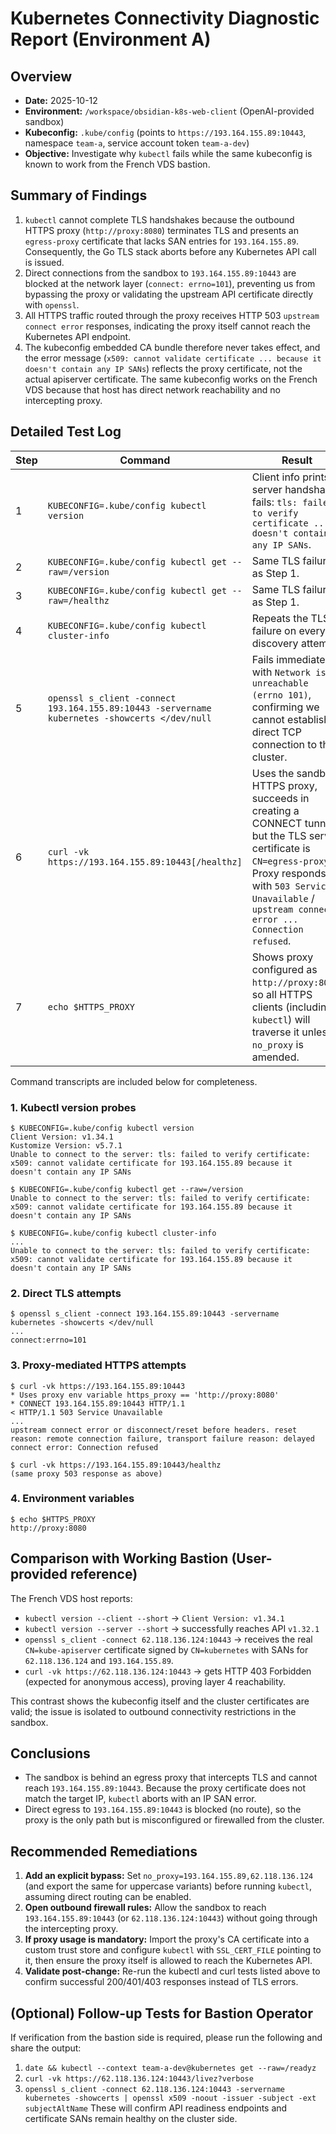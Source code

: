 # Kubernetes Connectivity Diagnostic Report (Environment A)

## Overview
- **Date:** 2025-10-12
- **Environment:** `/workspace/obsidian-k8s-web-client` (OpenAI-provided sandbox)
- **Kubeconfig:** `.kube/config` (points to `https://193.164.155.89:10443`, namespace `team-a`, service account token `team-a-dev`)
- **Objective:** Investigate why `kubectl` fails while the same kubeconfig is known to work from the French VDS bastion.

## Summary of Findings
1. `kubectl` cannot complete TLS handshakes because the outbound HTTPS proxy (`http://proxy:8080`) terminates TLS and presents an `egress-proxy` certificate that lacks SAN entries for `193.164.155.89`. Consequently, the Go TLS stack aborts before any Kubernetes API call is issued.
2. Direct connections from the sandbox to `193.164.155.89:10443` are blocked at the network layer (`connect: errno=101`), preventing us from bypassing the proxy or validating the upstream API certificate directly with `openssl`.
3. All HTTPS traffic routed through the proxy receives HTTP 503 `upstream connect error` responses, indicating the proxy itself cannot reach the Kubernetes API endpoint.
4. The kubeconfig embedded CA bundle therefore never takes effect, and the error message (`x509: cannot validate certificate ... because it doesn't contain any IP SANs`) reflects the proxy certificate, not the actual apiserver certificate. The same kubeconfig works on the French VDS because that host has direct network reachability and no intercepting proxy.

## Detailed Test Log

| Step | Command | Result |
| --- | --- | --- |
| 1 | `KUBECONFIG=.kube/config kubectl version` | Client info prints, server handshake fails: `tls: failed to verify certificate ... doesn't contain any IP SANs`. |
| 2 | `KUBECONFIG=.kube/config kubectl get --raw=/version` | Same TLS failure as Step&nbsp;1. |
| 3 | `KUBECONFIG=.kube/config kubectl get --raw=/healthz` | Same TLS failure as Step&nbsp;1. |
| 4 | `KUBECONFIG=.kube/config kubectl cluster-info` | Repeats the TLS failure on every discovery attempt. |
| 5 | `openssl s_client -connect 193.164.155.89:10443 -servername kubernetes -showcerts </dev/null` | Fails immediately with `Network is unreachable (errno 101)`, confirming we cannot establish a direct TCP connection to the cluster. |
| 6 | `curl -vk https://193.164.155.89:10443[/healthz]` | Uses the sandbox HTTPS proxy, succeeds in creating a CONNECT tunnel, but the TLS server certificate is `CN=egress-proxy`. Proxy responds with `503 Service Unavailable` / `upstream connect error ... Connection refused`. |
| 7 | `echo $HTTPS_PROXY` | Shows proxy configured as `http://proxy:8080`, so all HTTPS clients (including `kubectl`) will traverse it unless `no_proxy` is amended. |

Command transcripts are included below for completeness.

### 1. Kubectl version probes
```
$ KUBECONFIG=.kube/config kubectl version
Client Version: v1.34.1
Kustomize Version: v5.7.1
Unable to connect to the server: tls: failed to verify certificate: x509: cannot validate certificate for 193.164.155.89 because it doesn't contain any IP SANs
```
```
$ KUBECONFIG=.kube/config kubectl get --raw=/version
Unable to connect to the server: tls: failed to verify certificate: x509: cannot validate certificate for 193.164.155.89 because it doesn't contain any IP SANs
```
```
$ KUBECONFIG=.kube/config kubectl cluster-info
...
Unable to connect to the server: tls: failed to verify certificate: x509: cannot validate certificate for 193.164.155.89 because it doesn't contain any IP SANs
```

### 2. Direct TLS attempts
```
$ openssl s_client -connect 193.164.155.89:10443 -servername kubernetes -showcerts </dev/null
...
connect:errno=101
```

### 3. Proxy-mediated HTTPS attempts
```
$ curl -vk https://193.164.155.89:10443
* Uses proxy env variable https_proxy == 'http://proxy:8080'
* CONNECT 193.164.155.89:10443 HTTP/1.1
< HTTP/1.1 503 Service Unavailable
...
upstream connect error or disconnect/reset before headers. reset reason: remote connection failure, transport failure reason: delayed connect error: Connection refused
```
```
$ curl -vk https://193.164.155.89:10443/healthz
(same proxy 503 response as above)
```

### 4. Environment variables
```
$ echo $HTTPS_PROXY
http://proxy:8080
```

## Comparison with Working Bastion (User-provided reference)
The French VDS host reports:
- `kubectl version --client --short` → `Client Version: v1.34.1`
- `kubectl version --server --short` → successfully reaches API `v1.32.1`
- `openssl s_client -connect 62.118.136.124:10443` → receives the real `CN=kube-apiserver` certificate signed by `CN=kubernetes` with SANs for `62.118.136.124` and `193.164.155.89`.
- `curl -vk https://62.118.136.124:10443` → gets HTTP 403 Forbidden (expected for anonymous access), proving layer 4 reachability.

This contrast shows the kubeconfig itself and the cluster certificates are valid; the issue is isolated to outbound connectivity restrictions in the sandbox.

## Conclusions
- The sandbox is behind an egress proxy that intercepts TLS and cannot reach `193.164.155.89:10443`. Because the proxy certificate does not match the target IP, `kubectl` aborts with an IP SAN error.
- Direct egress to `193.164.155.89:10443` is blocked (no route), so the proxy is the only path but is misconfigured or firewalled from the cluster.

## Recommended Remediations
1. **Add an explicit bypass:** Set `no_proxy=193.164.155.89,62.118.136.124` (and export the same for uppercase variants) before running `kubectl`, assuming direct routing can be enabled.
2. **Open outbound firewall rules:** Allow the sandbox to reach `193.164.155.89:10443` (or `62.118.136.124:10443`) without going through the intercepting proxy.
3. **If proxy usage is mandatory:** Import the proxy's CA certificate into a custom trust store and configure `kubectl` with `SSL_CERT_FILE` pointing to it, then ensure the proxy itself is allowed to reach the Kubernetes API.
4. **Validate post-change:** Re-run the kubectl and curl tests listed above to confirm successful 200/401/403 responses instead of TLS errors.

## (Optional) Follow-up Tests for Bastion Operator
If verification from the bastion side is required, please run the following and share the output:
1. `date && kubectl --context team-a-dev@kubernetes get --raw=/readyz`
2. `curl -vk https://62.118.136.124:10443/livez?verbose`
3. `openssl s_client -connect 62.118.136.124:10443 -servername kubernetes -showcerts | openssl x509 -noout -issuer -subject -ext subjectAltName`
These will confirm API readiness endpoints and certificate SANs remain healthy on the cluster side.
